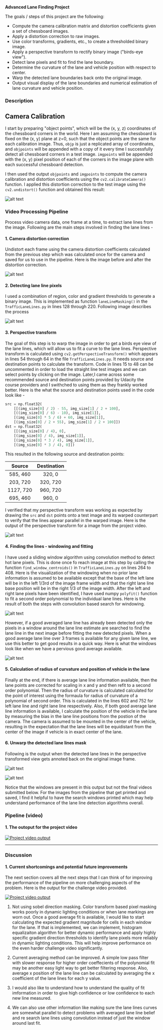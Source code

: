**Advanced Lane Finding Project**

The goals / steps of this project are the following:

* Compute the camera calibration matrix and distortion coefficients given a set of chessboard images.
* Apply a distortion correction to raw images.
* Use color transforms, gradients, etc., to create a thresholded binary image.
* Apply a perspective transform to rectify binary image ("birds-eye view").
* Detect lane pixels and fit to find the lane boundary.
* Determine the curvature of the lane and vehicle position with respect to center.
* Warp the detected lane boundaries back onto the original image.
* Output visual display of the lane boundaries and numerical estimation of lane curvature and vehicle position.

[//]: # (Image References)

[image1]: ./output_images/camera_undistort.png "Undistorted"
[image2]: ./output_images/video_image_undistort_result.png "Road Transformed"
[image3]: ./output_images/current_masking_pipeline.png "Binary Pipeline"
[image4]: ./output_images/perspective_transform_result.jpg "Warp Example"
[image5a]: ./output_images/lane_detection_mask_warped_no_prior_information.png "Fit Visual windowing no prior"
[image5b]: ./output_images/lane_detection_mask_warped_with_prior_information.png "Fit Visual windowing w prior"
[image6a]: ./output_images/lane_line_detection_no_prior_information.jpg "Output no prior"
[image6b]: ./output_images/lane_line_detection_with_prior_information.jpg "Output w prior"
[video1]: ./result/solution_project_video.mp4 "Project Video Output"
[video2]: ./result/solution_challenge_video.mp4 "Challenge Video Output"
[video3]: ./result/solution_even_harder_challenge_video.mp4 "Even Harder Challenge Video Output"


### Description
## Camera Calibration

I start by preparing "object points", which will be the (x, y, z) coordinates of the chessboard corners in the world. Here I am assuming the chessboard is fixed on the (x, y) plane at z=0, such that the object points are the same for each calibration image.  Thus, `objp` is just a replicated array of coordinates, and `objpoints` will be appended with a copy of it every time I successfully detect all chessboard corners in a test image.  `imgpoints` will be appended with the (x, y) pixel position of each of the corners in the image plane with each successful chessboard detection.

I then used the output `objpoints` and `imgpoints` to compute the camera calibration and distortion coefficients using the `cv2.calibrateCamera()` function.  I applied this distortion correction to the test image using the `cv2.undistort()` function and obtained this result: 

![alt text][image1]

### Video Processing Pipeline 
Process video camera data, one frame at a time, to extract lane lines from the image. Following are the main steps involved in finding the lane lines - 

#### 1. Camera distortion correction

Undistort each frame using the camera distortion coefficients calculated from the previous step which was calculated once for the camera and saved for us to use in the pipeline. Here is the image before and after the distortion correction.

![alt text][image2]

#### 2. Detecting lane line pixels

I used a combination of region, color and gradient thresholds to generate a binary image. This is implemented as function `laneLineMasking()` in the `TrafficLaneLines.py` in lines 128 through 220. Following image describes the process

![alt text][image3]

#### 3. Perspective transform

The goal of this step is to warp the image in order to get a birds eye view of the lane lines, which will allow us to fit a curve to the lane lines. Perspective transform is calculated using `cv2.getPerspectiveTransform()` which appears in lines 54 through 64 in the file `TrafficLaneLines.py`. It needs source and destination points to calculate the transform. Code in lines 15 to 48 can be uncommented in order to load the straight line test images and we can select points by clicking on the image. Later,I came across some recommended source and destination points provided by Udacity the course providers and I swithched to using them as they frankly worked better. Here is the what the source and destination points used in the code look like - 

```python
src = np.float32(
    [[(img_size[0] / 2) - 55, img_size[1] / 2 + 100],
    [((img_size[0] / 6) - 10), img_size[1]],
    [(img_size[0] * 5 / 6) + 60, img_size[1]],
    [(img_size[0] / 2 + 55), img_size[1] / 2 + 100]])
dst = np.float32(
    [[(img_size[0] / 4), 0],
    [(img_size[0] / 4), img_size[1]],
    [(img_size[0] * 3 / 4), img_size[1]],
    [(img_size[0] * 3 / 4), 0]])
```

This resulted in the following source and destination points:

| Source        | Destination   | 
|:-------------:|:-------------:| 
| 585, 460      | 320, 0        | 
| 203, 720      | 320, 720      |
| 1127, 720     | 960, 720      |
| 695, 460      | 960, 0        |

I verified that my perspective transform was working as expected by drawing the `src` and `dst` points onto a test image and its warped counterpart to verify that the lines appear parallel in the warped image. Here is the output of the perspective transform for a image from the project video. 

![alt text][image4]

#### 4. Finding the lines - windowing and fitting

I have used a sliding window algorithm using convolution method to detect hot lane pixels. This is done once fo reach image at this step by calling the function `find_window_centroids()` in `TrafficLaneLines.py` on lines 264 to 408. Here is the visualization of the windowing when no prior lane information is assumed to be available except that the base of the left lane will be in the left 1/3rd of the image frame width and that the right lane line base position will be in the right 1/3 of the image width. After the left and right lane pixels have been identified, I have used numpy `polyfit()` function to fit a second order polynomial to the individual lane lines. Here is the result of both the steps with convolution based search for windowing.


![alt text][image5a]

However, if a good averaged lane line has already been detected only the pixels in a window around the lane line estimate are searched to find the lane line in the next image before fitting the new detected pixels. When a good average lane line over 3 frames is available for any given lane line, we use this better to get good results in a quick way. Here is what the windows look like when we have a pervious good average available.

![alt text][image5b]

#### 5. Calculation of radius of curvature and position of vehicle in the lane

Finally at the end, if there is average lane line information available, then the lane points are corrected for scaling in x and y and then refit to a second order polynomial. Then the radius of curvature is calculated calculated for the point of interest using the formaula for radius of curvature of a polynomial of second order. This is calculated in the lines 602 and 752 for left lane line and right lane line respectively. Also, if both good average lane line information is available, I calculate the position of the vehicle in the lane by measuring the bias in the lane line positions from the postion of the camera. The camera is assumed to be mounted in the center of the vehicle, resulting in the expectation that the lane lines will be equidistant from the center of the image if vehicle is in exact center of the lane.

#### 6. Unwarp the detected lane lines mask

Following is the output when the detected lane lines in the perspective transformed view gets annoted back on the original image frame.

![alt text][image6a]

![alt text][image6b]

Notice that the windows are present in this output but not the final videos submitted below. For the images from the pipeline that get printed and saved, I find it helpful to have the search windows printed which may help understand performance of the lane line detection algorithms overall.
### Pipeline (video)

#### 1. The outoput for the project video

[![Project video output](https://img.youtube.com/vi/TEVjFoscgBM/mqdefault.jpg)](https://youtu.be/TEVjFoscgBM "Project video output")


---

### Discussion

#### 1. Current shortcomings and potential future improvements

The next section covers all the next steps that I can think of for improving the performance of the pipeline on more challenging aspects of the problem. Here is the output for the challenge video provided.

[![Project video output](https://img.youtube.com/vi/lt7cC0eb5xQ/mqdefault.jpg)](https://youtu.be/lt7cC0eb5xQ "Challenge video output")

1. Not using sobel direction masking. Color transform based pixel masking works poorly in dynamic lighting conditions or when lane markings are worn out. Once a good average fit is available, I would like to start calculating the expected gradient magnitude for cells in each window for the lane. If that is implemented, we can implement, histogram equalizaiton algorithm for better dynamic performance and apply highly specific gradient direction thresholds to identify lane pixels more reliably in dynamic lighting conditions. This will help improve performance on the even harder challenge video significantly.

2. Current averaging method can be improved. A simple low pass filter with slower response for higher order coeffecients of the polynomial fit may be another easy light way to get better filtering response. Also, average x position of the lane line can be calculated by averaging the x coefficient of the lane lines for each y value.

3. I would also like to understand how to understand the quality of fit imformation in order to give high confidence or low confidence to each new line measured.

4. We can also use other information like making sure the lane lines curves are somewhat parallel to detect problems with averaged lane line belief and re search lane lines using convolution instead of just the window around last fit.


